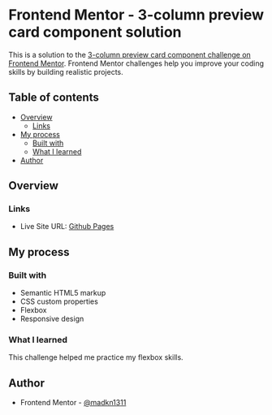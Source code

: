 # Frontend Mentor - 3-column preview card component solution

This is a solution to the [3-column preview card component challenge on Frontend Mentor](https://www.frontendmentor.io/challenges/3column-preview-card-component-pH92eAR2-). Frontend Mentor challenges help you improve your coding skills by building realistic projects. 

## Table of contents

- [Overview](#overview)
  - [Links](#links)
- [My process](#my-process)
  - [Built with](#built-with)
  - [What I learned](#what-i-learned)
- [Author](#author)

## Overview

### Links

- Live Site URL: [Github Pages](https://madkn1311.github.io/fem-3card-component/)

## My process

### Built with

- Semantic HTML5 markup
- CSS custom properties
- Flexbox
- Responsive design

### What I learned

This challenge helped me practice my flexbox skills.

## Author

- Frontend Mentor - [@madkn1311](https://www.frontendmentor.io/profile/madkn1311)
